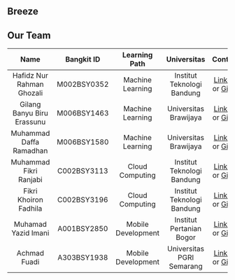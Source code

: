 ## Breeze 

## Our Team

|            Name          | Bangkit ID |    Learning Path        |                    Universitas                    |                                                       Contacts                                                      |
| :-------------------------: | :--------: | :----------------: | :----------------------------------------: | :-----------------------------------------------------------------------------------------------------------------: |
|        Hafidz Nur Rahman Ghozali   | M002BSY0352 | Machine Learning    |   Institut Teknologi Bandung   |           [LinkedIn](https://id.linkedin.com/in/hafidznrg) or [Github](https://github.com/hafidznrg)           |
|      Gilang Banyu Biru Erassunu    | M006BSY1463 | Machine Learning    |     Universitas Brawijaya      |   [LinkedIn](https://id.linkedin.com/in/gilangbbe) or [Github](https://github.com/gilangbbe)  |
|    Muhammad Daffa Ramadhan         | M006BSY1580 | Machine Learning    |     Universitas Brawijaya      |            [LinkedIn](https://id.linkedin.com/in/daffaramadhanputra) or [Github](https://github.com/daffaramadhanputra)             |
|      Muhammad Fikri Ranjabi        | C002BSY3113 | Cloud Computing     |    Institut Teknologi Bandung  |    [LinkedIn](https://id.linkedin.com/in/fikriranjabi) or [Github](https://github.com/ranjabi)    |
|     Fikri Khoiron Fadhila          | C002BSY3196 | Cloud Computing     |    Institut Teknologi Bandung  |            [LinkedIn](https://id.linkedin.com/in/fikri-khoiron-fadhila) or [Github](https://github.com/fikrikhoironn)           |
|       Muhamad Yazid Imani          | A001BSY2850 | Mobile Development  |     Institut Pertanian Bogor   | [LinkedIn](https://www.linkedin.com/in/muhammad-yazid-74a648190) or [Github](https://github.com/pierreviences) |
|         Achmad Fuadi               | A303BSY1938 | Mobile Development  |    Universitas PGRI Semarang   | [LinkedIn](https://id.linkedin.com/in/achmad-fuadi-115a83220) or [Github](https://github.com/acmfuadi) |
